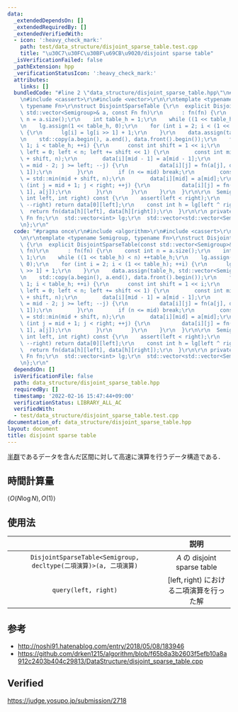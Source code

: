 ```yaml
---
data:
  _extendedDependsOn: []
  _extendedRequiredBy: []
  _extendedVerifiedWith:
  - icon: ':heavy_check_mark:'
    path: test/data_structure/disjoint_sparse_table.test.cpp
    title: "\u30C7\u30FC\u30BF\u69CB\u9020/disjoint sparse table"
  _isVerificationFailed: false
  _pathExtension: hpp
  _verificationStatusIcon: ':heavy_check_mark:'
  attributes:
    links: []
  bundledCode: "#line 2 \"data_structure/disjoint_sparse_table.hpp\"\n#include <algorithm>\r\
    \n#include <cassert>\r\n#include <vector>\r\n\r\ntemplate <typename Semigroup,\
    \ typename Fn>\r\nstruct DisjointSparseTable {\r\n  explicit DisjointSparseTable(const\
    \ std::vector<Semigroup>& a, const Fn fn)\r\n      : fn(fn) {\r\n    const int\
    \ n = a.size();\r\n    int table_h = 1;\r\n    while ((1 << table_h) < n) ++table_h;\r\
    \n    lg.assign(1 << table_h, 0);\r\n    for (int i = 2; i < (1 << table_h); ++i)\
    \ {\r\n      lg[i] = lg[i >> 1] + 1;\r\n    }\r\n    data.assign(table_h, std::vector<Semigroup>(n));\r\
    \n    std::copy(a.begin(), a.end(), data.front().begin());\r\n    for (int i =\
    \ 1; i < table_h; ++i) {\r\n      const int shift = 1 << i;\r\n      for (int\
    \ left = 0; left < n; left += shift << 1) {\r\n        const int mid = std::min(left\
    \ + shift, n);\r\n        data[i][mid - 1] = a[mid - 1];\r\n        for (int j\
    \ = mid - 2; j >= left; --j) {\r\n          data[i][j] = fn(a[j], data[i][j +\
    \ 1]);\r\n        }\r\n        if (n <= mid) break;\r\n        const int right\
    \ = std::min(mid + shift, n);\r\n        data[i][mid] = a[mid];\r\n        for\
    \ (int j = mid + 1; j < right; ++j) {\r\n          data[i][j] = fn(data[i][j -\
    \ 1], a[j]);\r\n        }\r\n      }\r\n    }\r\n  }\r\n\r\n  Semigroup query(const\
    \ int left, int right) const {\r\n    assert(left < right);\r\n    if (left ==\
    \ --right) return data[0][left];\r\n    const int h = lg[left ^ right];\r\n  \
    \  return fn(data[h][left], data[h][right]);\r\n  }\r\n\r\n private:\r\n  const\
    \ Fn fn;\r\n  std::vector<int> lg;\r\n  std::vector<std::vector<Semigroup>> data;\r\
    \n};\r\n"
  code: "#pragma once\r\n#include <algorithm>\r\n#include <cassert>\r\n#include <vector>\r\
    \n\r\ntemplate <typename Semigroup, typename Fn>\r\nstruct DisjointSparseTable\
    \ {\r\n  explicit DisjointSparseTable(const std::vector<Semigroup>& a, const Fn\
    \ fn)\r\n      : fn(fn) {\r\n    const int n = a.size();\r\n    int table_h =\
    \ 1;\r\n    while ((1 << table_h) < n) ++table_h;\r\n    lg.assign(1 << table_h,\
    \ 0);\r\n    for (int i = 2; i < (1 << table_h); ++i) {\r\n      lg[i] = lg[i\
    \ >> 1] + 1;\r\n    }\r\n    data.assign(table_h, std::vector<Semigroup>(n));\r\
    \n    std::copy(a.begin(), a.end(), data.front().begin());\r\n    for (int i =\
    \ 1; i < table_h; ++i) {\r\n      const int shift = 1 << i;\r\n      for (int\
    \ left = 0; left < n; left += shift << 1) {\r\n        const int mid = std::min(left\
    \ + shift, n);\r\n        data[i][mid - 1] = a[mid - 1];\r\n        for (int j\
    \ = mid - 2; j >= left; --j) {\r\n          data[i][j] = fn(a[j], data[i][j +\
    \ 1]);\r\n        }\r\n        if (n <= mid) break;\r\n        const int right\
    \ = std::min(mid + shift, n);\r\n        data[i][mid] = a[mid];\r\n        for\
    \ (int j = mid + 1; j < right; ++j) {\r\n          data[i][j] = fn(data[i][j -\
    \ 1], a[j]);\r\n        }\r\n      }\r\n    }\r\n  }\r\n\r\n  Semigroup query(const\
    \ int left, int right) const {\r\n    assert(left < right);\r\n    if (left ==\
    \ --right) return data[0][left];\r\n    const int h = lg[left ^ right];\r\n  \
    \  return fn(data[h][left], data[h][right]);\r\n  }\r\n\r\n private:\r\n  const\
    \ Fn fn;\r\n  std::vector<int> lg;\r\n  std::vector<std::vector<Semigroup>> data;\r\
    \n};\r\n"
  dependsOn: []
  isVerificationFile: false
  path: data_structure/disjoint_sparse_table.hpp
  requiredBy: []
  timestamp: '2022-02-16 15:47:44+09:00'
  verificationStatus: LIBRARY_ALL_AC
  verifiedWith:
  - test/data_structure/disjoint_sparse_table.test.cpp
documentation_of: data_structure/disjoint_sparse_table.hpp
layout: document
title: disjoint sparse table
---
```


[半群](../../.verify-helper/docs/static/algebraic_structure.md)であるデータを含んだ区間に対して高速に演算を行うデータ構造である．


## 時間計算量

$\langle O(N\log{N}), O(1) \rangle$


## 使用法

||説明|
|:--:|:--:|
|`DisjointSparseTable<Semigroup, decltype(二項演算)>(a, 二項演算)`|$A$ の disjoint sparse table|
|`query(left, right)`|$[\mathrm{left}, \mathrm{right})$ における二項演算を行った解|


## 参考

- http://noshi91.hatenablog.com/entry/2018/05/08/183946
- https://github.com/drken1215/algorithm/blob/f65b8a3b2603f5efb10a8a912c2403b404c29813/DataStructure/disjoint_sparse_table.cpp


## Verified

https://judge.yosupo.jp/submission/2718
